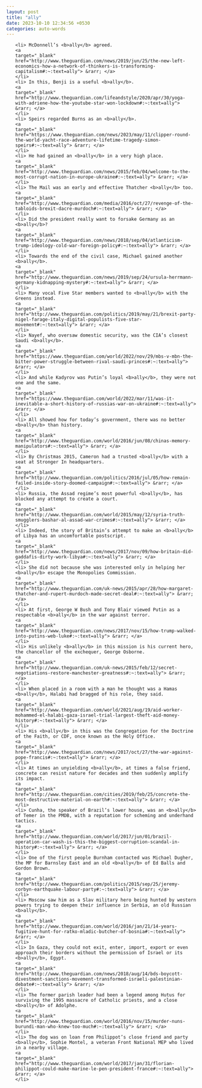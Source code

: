 ```yaml
---
layout: post
title: "ally"
date: 2023-10-10 12:34:56 +0530
categories: auto-words
---
```

<ol>

    <li> McDonnell’s <b>ally</b> agreed.
    <a 
    target="_blank" 
    href="http://www.theguardian.com/news/2019/jun/25/the-new-left-economics-how-a-network-of-thinkers-is-transforming-capitalism#:~:text=ally"> &rarr; </a>
    </li>
    <li> In this, Benji is a useful <b>ally</b>.
    <a 
    target="_blank" 
    href="http://www.theguardian.com/lifeandstyle/2020/apr/30/yoga-with-adriene-how-the-youtube-star-won-lockdown#:~:text=ally"> &rarr; </a>
    </li>
    <li> Speirs regarded Burns as an <b>ally</b>.
    <a 
    target="_blank" 
    href="https://www.theguardian.com/news/2023/may/11/clipper-round-the-world-yacht-race-adventure-lifetime-tragedy-simon-speirs#:~:text=ally"> &rarr; </a>
    </li>
    <li> He had gained an <b>ally</b> in a very high place.
    <a 
    target="_blank" 
    href="http://www.theguardian.com/news/2015/feb/04/welcome-to-the-most-corrupt-nation-in-europe-ukraine#:~:text=ally"> &rarr; </a>
    </li>
    <li> The Mail was an early and effective Thatcher <b>ally</b> too.
    <a 
    target="_blank" 
    href="http://www.theguardian.com/media/2016/oct/27/revenge-of-the-tabloids-brexit-dacre-murdoch#:~:text=ally"> &rarr; </a>
    </li>
    <li> Did the president really want to forsake Germany as an <b>ally</b>?
    <a 
    target="_blank" 
    href="http://www.theguardian.com/news/2018/sep/04/atlanticism-trump-ideology-cold-war-foreign-policy#:~:text=ally"> &rarr; </a>
    </li>
    <li> Towards the end of the civil case, Michael gained another <b>ally</b>.
    <a 
    target="_blank" 
    href="http://www.theguardian.com/news/2019/sep/24/ursula-herrmann-germany-kidnapping-mystery#:~:text=ally"> &rarr; </a>
    </li>
    <li> Many vocal Five Star members wanted to <b>ally</b> with the Greens instead.
    <a 
    target="_blank" 
    href="http://www.theguardian.com/politics/2019/may/21/brexit-party-nigel-farage-italy-digital-populists-five-star-movement#:~:text=ally"> &rarr; </a>
    </li>
    <li> Nayef, who oversaw domestic security, was the CIA’s closest Saudi <b>ally</b>.
    <a 
    target="_blank" 
    href="https://www.theguardian.com/world/2022/nov/29/mbs-v-mbn-the-bitter-power-struggle-between-rival-saudi-princes#:~:text=ally"> &rarr; </a>
    </li>
    <li> And while Kadyrov was Putin’s loyal <b>ally</b>, they were not one and the same.
    <a 
    target="_blank" 
    href="https://www.theguardian.com/world/2022/mar/11/was-it-inevitable-a-short-history-of-russias-war-on-ukraine#:~:text=ally"> &rarr; </a>
    </li>
    <li> All showed how for today’s government, there was no better <b>ally</b> than history.
    <a 
    target="_blank" 
    href="http://www.theguardian.com/world/2016/jun/08/chinas-memory-manipulators#:~:text=ally"> &rarr; </a>
    </li>
    <li> By Christmas 2015, Cameron had a trusted <b>ally</b> with a seat at Stronger In headquarters.
    <a 
    target="_blank" 
    href="http://www.theguardian.com/politics/2016/jul/05/how-remain-failed-inside-story-doomed-campaign#:~:text=ally"> &rarr; </a>
    </li>
    <li> Russia, the Assad regime’s most powerful <b>ally</b>, has blocked any attempt to create a court.
    <a 
    target="_blank" 
    href="http://www.theguardian.com/world/2015/may/12/syria-truth-smugglers-bashar-al-assad-war-crimes#:~:text=ally"> &rarr; </a>
    </li>
    <li> Indeed, the story of Britain’s attempt to make an <b>ally</b> of Libya has an uncomfortable postscript.
    <a 
    target="_blank" 
    href="http://www.theguardian.com/news/2017/nov/09/how-britain-did-gaddafis-dirty-work-libya#:~:text=ally"> &rarr; </a>
    </li>
    <li> She did not because she was interested only in helping her <b>ally</b> escape the Monopolies Commission.
    <a 
    target="_blank" 
    href="http://www.theguardian.com/uk-news/2015/apr/28/how-margaret-thatcher-and-rupert-murdoch-made-secret-deal#:~:text=ally"> &rarr; </a>
    </li>
    <li> At first, George W Bush and Tony Blair viewed Putin as a respectable <b>ally</b> in the war against terror.
    <a 
    target="_blank" 
    href="http://www.theguardian.com/news/2017/nov/15/how-trump-walked-into-putins-web-luke#:~:text=ally"> &rarr; </a>
    </li>
    <li> His unlikely <b>ally</b> in this mission is his current hero, the chancellor of the exchequer, George Osborne.
    <a 
    target="_blank" 
    href="http://www.theguardian.com/uk-news/2015/feb/12/secret-negotiations-restore-manchester-greatness#:~:text=ally"> &rarr; </a>
    </li>
    <li> When placed in a room with a man he thought was a Hamas <b>ally</b>, Halabi had bragged of his role, they said.
    <a 
    target="_blank" 
    href="http://www.theguardian.com/world/2021/aug/19/aid-worker-mohammed-el-halabi-gaza-israel-trial-largest-theft-aid-money-history#:~:text=ally"> &rarr; </a>
    </li>
    <li> His <b>ally</b> in this was the Congregation for the Doctrine of the Faith, or CDF, once known as the Holy Office.
    <a 
    target="_blank" 
    href="http://www.theguardian.com/news/2017/oct/27/the-war-against-pope-francis#:~:text=ally"> &rarr; </a>
    </li>
    <li> At times an unyielding <b>ally</b>, at times a false friend, concrete can resist nature for decades and then suddenly amplify its impact.
    <a 
    target="_blank" 
    href="http://www.theguardian.com/cities/2019/feb/25/concrete-the-most-destructive-material-on-earth#:~:text=ally"> &rarr; </a>
    </li>
    <li> Cunha, the speaker of Brazil’s lower house, was an <b>ally</b> of Temer in the PMDB, with a reputation for scheming and underhand tactics.
    <a 
    target="_blank" 
    href="http://www.theguardian.com/world/2017/jun/01/brazil-operation-car-wash-is-this-the-biggest-corruption-scandal-in-history#:~:text=ally"> &rarr; </a>
    </li>
    <li> One of the first people Burnham contacted was Michael Dugher, the MP for Barnsley East and an old <b>ally</b> of Ed Balls and Gordon Brown.
    <a 
    target="_blank" 
    href="http://www.theguardian.com/politics/2015/sep/25/jeremy-corbyn-earthquake-labour-party#:~:text=ally"> &rarr; </a>
    </li>
    <li> Moscow saw him as a Slav military hero being hunted by western powers trying to deepen their influence in Serbia, an old Russian <b>ally</b>.
    <a 
    target="_blank" 
    href="http://www.theguardian.com/world/2016/jan/21/14-years-fugitive-hunt-for-ratko-mladic-butcher-of-bosnia#:~:text=ally"> &rarr; </a>
    </li>
    <li> In Gaza, they could not exit, enter, import, export or even approach their borders without the permission of Israel or its <b>ally</b>, Egypt.
    <a 
    target="_blank" 
    href="http://www.theguardian.com/news/2018/aug/14/bds-boycott-divestment-sanctions-movement-transformed-israeli-palestinian-debate#:~:text=ally"> &rarr; </a>
    </li>
    <li> The former parish leader had been a legend among Hutus for surviving the 1995 massacre of Catholic priests, and a close <b>ally</b> of Adolphe.
    <a 
    target="_blank" 
    href="http://www.theguardian.com/world/2016/nov/15/murder-nuns-burundi-man-who-knew-too-much#:~:text=ally"> &rarr; </a>
    </li>
    <li> The dog was on loan from Philippot’s close friend and party <b>ally</b>, Sophie Montel, a veteran Front National MEP who lived in a nearby village.
    <a 
    target="_blank" 
    href="http://www.theguardian.com/world/2017/jan/31/florian-philippot-could-make-marine-le-pen-president-france#:~:text=ally"> &rarr; </a>
    </li>